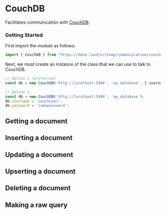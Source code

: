 # CouchDB

Facilitates communication with [CouchDB](https://couchdb.apache.org/).

### Getting Started

First import the module as follows:
```ts 
import { CouchDB } from "https://deno.land/x/chomp/communication/couchdb.ts";
```

Next, we must create an instance of the class that we can use to talk to CouchDB.

```ts
// Option 1 (preferred)
const db = new CouchDB('http://localhost:5984', 'my_database', { username: 'couchuser', password: 'lamepassword'});
```

```ts
// Option 2
const db = new CouchDB('http://localhost:5984', 'my_database');
db.username = 'couchuser';
db.password = 'lamepassword';
```

## Getting a document

## Inserting a document

## Updating a document

## Upserting a document

## Deleting a document

## Making a raw query
